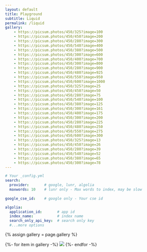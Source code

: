 ```yaml
---
layout: default
title: Playground
subtitle: Liquid 
permalink: /liquid
gallery:
    - https://picsum.photos/450/325?image=100 
    - https://picsum.photos/450/450?image=200 
    - https://picsum.photos/450/280?image=300 
    - https://picsum.photos/450/540?image=400 
    - https://picsum.photos/450/380?image=500 
    - https://picsum.photos/450/300?image=600 
    - https://picsum.photos/450/400?image=700 
    - https://picsum.photos/450/300?image=800 
    - https://picsum.photos/450/280?image=900 
    - https://picsum.photos/450/480?image=925 
    - https://picsum.photos/450/550?image=950 
    - https://picsum.photos/450/600?image=1000 
    - https://picsum.photos/450/325?image=25 
    - https://picsum.photos/450/450?image=50 
    - https://picsum.photos/450/280?image=75 
    - https://picsum.photos/450/540?image=100 
    - https://picsum.photos/450/380?image=125 
    - https://picsum.photos/450/300?image=161 
    - https://picsum.photos/450/400?image=175 
    - https://picsum.photos/450/300?image=200 
    - https://picsum.photos/450/280?image=225 
    - https://picsum.photos/450/480?image=250 
    - https://picsum.photos/450/550?image=275 
    - https://picsum.photos/450/600?image=300 
    - https://picsum.photos/450/325?image=13 
    - https://picsum.photos/450/450?image=26 
    - https://picsum.photos/450/280?image=39 
    - https://picsum.photos/450/540?image=52 
    - https://picsum.photos/450/380?image=65 
    - https://picsum.photos/450/300?image=78 
---
```


```yaml
# Your _config.yml
search:
  provider:       # google, lunr, algolia
  maxwords: 10    # lunr only - Max words to index, may be slow
  
google_cse_id:    # google only - Your cse id 

algolia:                                                       
  application_id:       # app id
  index_name:           # index name
  search_only_api_key:  # search only key
  #...more options
```



{% assign gallery = page.gallery %}


<div class="chulapa-masonry">
  {%- for item in gallery -%}
  <img class="chulapa-masonry-item" src="{{- item.path | absolute_url -}}">
  {%- endfor -%}
</div>
	